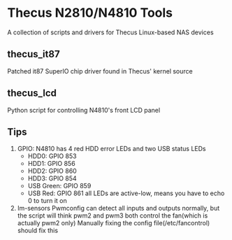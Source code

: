 # Thecus N2810/N4810 Tools
A collection of scripts and drivers for Thecus Linux-based NAS devices

## thecus_it87
Patched it87 SuperIO chip driver found in Thecus' kernel source

## thecus_lcd
Python script for controlling N4810's front LCD panel

## Tips
1. GPIO: N4810 has 4 red HDD error LEDs and two USB status LEDs
    - HDD0: GPIO 853
    - HDD1: GPIO 856
    - HDD2: GPIO 860
    - HDD3: GPIO 854
    - USB Green: GPIO 859
    - USB Red: GPIO 861
   all LEDs are active-low, means you have to echo 0 to turn it on
2. lm-sensors
   Pwmconfig can detect all inputs and outputs normally, but the script will think pwm2 and pwm3 both control the fan(which is actually pwm2 only)
   Manually fixing the config file(/etc/fancontrol) should fix this